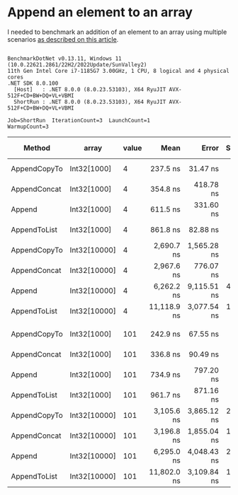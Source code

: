 # Append an element to an array

I needed to benchmark an addition of an element to an array using multiple scenarios [as described on this article](https://www.techiedelight.com/add-new-elements-array-csharp/).

```

BenchmarkDotNet v0.13.11, Windows 11 (10.0.22621.2861/22H2/2022Update/SunValley2)
11th Gen Intel Core i7-1185G7 3.00GHz, 1 CPU, 8 logical and 4 physical cores
.NET SDK 8.0.100
  [Host]   : .NET 8.0.0 (8.0.23.53103), X64 RyuJIT AVX-512F+CD+BW+DQ+VL+VBMI
  ShortRun : .NET 8.0.0 (8.0.23.53103), X64 RyuJIT AVX-512F+CD+BW+DQ+VL+VBMI

Job=ShortRun  IterationCount=3  LaunchCount=1  
WarmupCount=3  

```
| Method       | array        | value | Mean        | Error       | StdDev    | StdErr    | Min         | Max         | Op/s        | Ratio | Gen0    | Gen1   | Allocated | Alloc Ratio |
|------------- |------------- |------ |------------:|------------:|----------:|----------:|------------:|------------:|------------:|------:|--------:|-------:|----------:|------------:|
| AppendCopyTo | Int32[1000]  | 4     |    237.5 ns |    31.47 ns |   1.72 ns |   1.00 ns |    236.2 ns |    239.4 ns | 4,211,309.8 |  0.39 |  0.6423 |      - |   3.94 KB |        1.00 |
| AppendConcat | Int32[1000]  | 4     |    354.8 ns |   418.78 ns |  22.95 ns |  13.25 ns |    337.4 ns |    380.8 ns | 2,818,673.9 |  0.58 |  0.6657 |      - |   4.08 KB |        1.04 |
| Append       | Int32[1000]  | 4     |    611.5 ns |   331.60 ns |  18.18 ns |  10.49 ns |    599.3 ns |    632.4 ns | 1,635,279.3 |  1.00 |  0.6418 |      - |   3.94 KB |        1.00 |
| AppendToList | Int32[1000]  | 4     |    861.8 ns |    82.88 ns |   4.54 ns |   2.62 ns |    856.7 ns |    865.4 ns | 1,160,345.2 |  1.41 |  2.5673 | 0.0916 |  15.73 KB |        4.00 |
| AppendCopyTo | Int32[10000] | 4     |  2,690.7 ns | 1,565.28 ns |  85.80 ns |  49.54 ns |  2,594.1 ns |  2,758.1 ns |   371,647.4 |  4.41 |  6.3286 |      - |  39.09 KB |        9.93 |
| AppendConcat | Int32[10000] | 4     |  2,967.6 ns |   776.07 ns |  42.54 ns |  24.56 ns |  2,921.7 ns |  3,005.8 ns |   336,978.1 |  4.86 |  6.3667 |      - |  39.23 KB |        9.96 |
| Append       | Int32[10000] | 4     |  6,262.2 ns | 9,115.51 ns | 499.65 ns | 288.47 ns |  5,831.7 ns |  6,810.1 ns |   159,689.5 | 10.23 |  6.3248 |      - |  39.09 KB |        9.93 |
| AppendToList | Int32[10000] | 4     | 11,118.9 ns | 3,077.54 ns | 168.69 ns |  97.39 ns | 10,926.8 ns | 11,242.6 ns |    89,936.6 | 18.20 | 25.4211 | 8.4534 | 156.36 KB |       39.71 |
|              |              |       |             |             |           |           |             |             |             |       |         |        |           |             |
| AppendCopyTo | Int32[1000]  | 101   |    242.9 ns |    67.55 ns |   3.70 ns |   2.14 ns |    240.2 ns |    247.1 ns | 4,117,136.2 |  0.33 |  0.6423 |      - |   3.94 KB |        1.00 |
| AppendConcat | Int32[1000]  | 101   |    336.8 ns |    90.49 ns |   4.96 ns |   2.86 ns |    332.6 ns |    342.2 ns | 2,969,379.9 |  0.46 |  0.6657 |      - |   4.08 KB |        1.04 |
| Append       | Int32[1000]  | 101   |    734.9 ns |   797.20 ns |  43.70 ns |  25.23 ns |    684.4 ns |    760.6 ns | 1,360,731.2 |  1.00 |  0.6418 |      - |   3.94 KB |        1.00 |
| AppendToList | Int32[1000]  | 101   |    961.7 ns |   871.16 ns |  47.75 ns |  27.57 ns |    933.6 ns |  1,016.9 ns | 1,039,772.9 |  1.31 |  2.5673 | 0.0916 |  15.73 KB |        4.00 |
| AppendCopyTo | Int32[10000] | 101   |  3,105.6 ns | 3,865.12 ns | 211.86 ns | 122.32 ns |  2,890.1 ns |  3,313.6 ns |   322,003.7 |  4.24 |  6.3286 |      - |  39.09 KB |        9.93 |
| AppendConcat | Int32[10000] | 101   |  3,196.8 ns | 1,855.04 ns | 101.68 ns |  58.71 ns |  3,126.5 ns |  3,313.4 ns |   312,814.8 |  4.36 |  6.3667 |      - |  39.23 KB |        9.96 |
| Append       | Int32[10000] | 101   |  6,295.0 ns | 4,048.43 ns | 221.91 ns | 128.12 ns |  6,039.9 ns |  6,443.9 ns |   158,856.7 |  8.59 |  6.3248 |      - |  39.09 KB |        9.93 |
| AppendToList | Int32[10000] | 101   | 11,802.0 ns | 3,109.84 ns | 170.46 ns |  98.42 ns | 11,665.2 ns | 11,992.9 ns |    84,731.6 | 16.09 | 25.4211 | 8.4534 | 156.36 KB |       39.71 |
